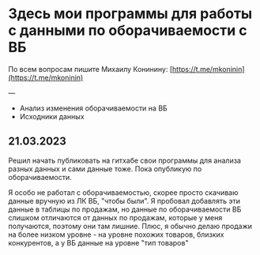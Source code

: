 # Здесь мои программы для работы с данными по оборачиваемости с ВБ
По всем вопросам пишите Михаилу Конинину: [https://t.me/mkoninin](https://t.me/mkoninin)

—

* Анализ изменения оборачиваемости на ВБ
* Исходники данных

## 21.03.2023
Решил начать публиковать на гитхабе свои программы для анализа разных данных и сами данные тоже. Пока опубликую по оборачиваемости.

Я особо не работал с оборачиваемостью, скорее просто скачиваю данные вручную из ЛК ВБ, "чтобы были". Я пробовал добавлять эти данные в таблицы по продажам, но данные по оборачиваемости ВБ слишком отличаются от данных по продажам, которые у меня получаются, поэтому они там лишние. Плюс, я обычно делаю продажи на более низком уровне - на уровне похожих товаров, близких конкурентов, а у ВБ данные на уровне "тип товаров"

